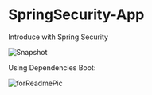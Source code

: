 # SpringSecurity-App
Introduce with Spring Security

![Snapshot](https://user-images.githubusercontent.com/112682714/190868048-c7fa6364-a482-40cc-9344-91eae98de919.jpg)

Using Dependencies Boot:

![forReadmePic](https://user-images.githubusercontent.com/112682714/190868100-676e8915-2715-458a-909d-3baa52ab9112.png)


